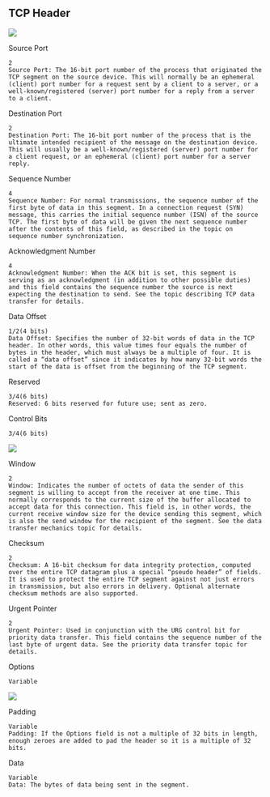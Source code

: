 TCP Header
---


![](http://www.tcpipguide.com/free/diagrams/tcpsegmentformat.png)

Source Port

	2
	Source Port: The 16-bit port number of the process that originated the TCP segment on the source device. This will normally be an ephemeral (client) port number for a request sent by a client to a server, or a well-known/registered (server) port number for a reply from a server to a client.

Destination Port
	
	2
	Destination Port: The 16-bit port number of the process that is the ultimate intended recipient of the message on the destination device. This will usually be a well-known/registered (server) port number for a client request, or an ephemeral (client) port number for a server reply.

Sequence Number

	4
	Sequence Number: For normal transmissions, the sequence number of the first byte of data in this segment. In a connection request (SYN) message, this carries the initial sequence number (ISN) of the source TCP. The first byte of data will be given the next sequence number after the contents of this field, as described in the topic on sequence number synchronization.

Acknowledgment Number

	4
	Acknowledgment Number: When the ACK bit is set, this segment is serving as an acknowledgment (in addition to other possible duties) and this field contains the sequence number the source is next expecting the destination to send. See the topic describing TCP data transfer for details.

Data Offset

	1/2(4 bits)
	Data Offset: Specifies the number of 32-bit words of data in the TCP header. In other words, this value times four equals the number of bytes in the header, which must always be a multiple of four. It is called a “data offset” since it indicates by how many 32-bit words the start of the data is offset from the beginning of the TCP segment.

Reserved

	3/4(6 bits)
	Reserved: 6 bits reserved for future use; sent as zero.


Control Bits

	3/4(6 bits)
![](http://www.tcpipguide.com/free/aa200ab4.png)
 

Window

	2
	Window: Indicates the number of octets of data the sender of this segment is willing to accept from the receiver at one time. This normally corresponds to the current size of the buffer allocated to accept data for this connection. This field is, in other words, the current receive window size for the device sending this segment, which is also the send window for the recipient of the segment. See the data transfer mechanics topic for details.

Checksum

	2
	Checksum: A 16-bit checksum for data integrity protection, computed over the entire TCP datagram plus a special “pseudo header” of fields. It is used to protect the entire TCP segment against not just errors in transmission, but also errors in delivery. Optional alternate checksum methods are also supported.

Urgent Pointer

	2
	Urgent Pointer: Used in conjunction with the URG control bit for priority data transfer. This field contains the sequence number of the last byte of urgent data. See the priority data transfer topic for details.

Options

	Variable
![](http://www.tcpipguide.com/free/aa200b6a.png)

 
Padding

	Variable
	Padding: If the Options field is not a multiple of 32 bits in length, enough zeroes are added to pad the header so it is a multiple of 32 bits.

Data

	Variable
	Data: The bytes of data being sent in the segment.



